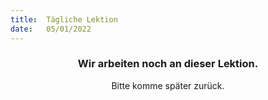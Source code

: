 ```yaml
---
title:  Tägliche Lektion
date:   05/01/2022
---
```


### <center>Wir arbeiten noch an dieser Lektion.</center>
<center>Bitte komme später zurück.</center>